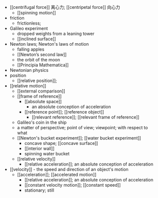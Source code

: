 - [[centrifugal force]] 离心力; [[centripetal force]] 向心力
    - [[spinning motion]]
- friction
    - frictionless;
- Galileo experiment
    - dropped weights from a leaning tower
    - [[inclined surface]]
- Newton laws; Newton's laws of motion
    - falling apples
    - [[Newton’s second law]]
    - the orbit of the moon
    - [[Principia Mathematica]]
- Newtonian physics
- position
    - [[relative position]];
- [[relative motion]]
    - [[external comparison]]
    - [[frame of reference]]
        - [[absolute space]]
            - an absolute conception of acceleration
        - [[reference point]]; [[reference object]]
            - [[relevant reference]]; [[relevant frame of reference]]
    - Galileo's coin in the ship
    - a matter of perspective; point of view; viewpoint; with respect to what
    - [[Newton's bucket experiment]]; [[water bucket experiment]]
        - concave shape; [[concave surface]]
        - [[interior wall]]
        - spinning water bucket
    - [[relative velocity]]
        - [[relative acceleration]]; an absolute conception of acceleration
- [[velocity]] - the speed and direction of an object's motion
    - [[acceleration]]; [[accelerated motion]]
        - [[relative acceleration]]; an absolute conception of acceleration
        - [[constant velocity motion]]; [[constant speed]]
        - stationary; still
